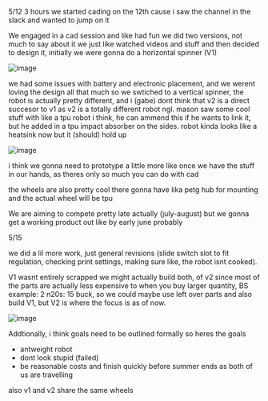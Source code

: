 
5/12 3 hours
we started cading on the 12th cause i saw the channel in the slack and wanted to jump on it

We engaged in a cad session and like had fun we did two versions, not much to say about it we just like watched videos and stuff and then decided to design it, initially we were gonna do a horizontal spinner (V1) 

![image](https://github.com/user-attachments/assets/07f10e8e-cd10-46c8-b1b6-c8427cb1a785)

we had some issues with battery and electronic placement, and we werent loving the design all that much so we swtiched to a vertical spinner, the robot is actually pretty different, and i (gabe) dont think that v2 is a direct succesor to v1 as v2 is a totally different robot ngl. 
mason saw some cool stuff with like a tpu robot i think, he can ammend this if he wants to link it, but he added in a tpu impact absorber on the sides. robot kinda looks like a heatsink now but it (should) hold up

![image](https://github.com/user-attachments/assets/a09d3a1f-33cb-4f0d-8804-c7a5d4b645ea)

i think we gonna need to prototype a little more like once we have the stuff in our hands, as theres only so much you can do with cad

the wheels are also pretty cool there gonna have lika  petg hub for mounting and the actual wheel will be tpu

We are aiming to compete pretty late actually (july-august) but we gonna get a working product out like by early june probably

5/15 

we did a lil more work, just general revisions (slide switch slot to fit regulation, checking print settings, making sure like, the robot isnt cooked).

V1 wasnt entirely scrapped we might actually build both, of v2 since most of the parts are actually less expensive to when you buy larger quantity, BS example: 2 n20s: 15 buck, so we could maybe use left over parts and also build V1, but V2 is where the focus is as of now. 

![image](https://github.com/user-attachments/assets/25f5a26b-d042-4625-884d-f160bfaae0b1)

Addtionally, i think goals need to be outlined formally so heres the goals
- antweight robot
- dont look stupid (failed)
- be reasonable costs and finish quickly before summer ends as both of us are travelling

also v1 and v2 share the same wheels

